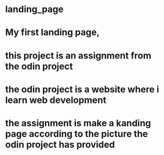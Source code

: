 # landing_page
# My first landing page, 
# this project is an assignment from the odin project
# the odin project is a website where i learn web development
# the assignment is make a kanding page according to the picture the odin project has provided